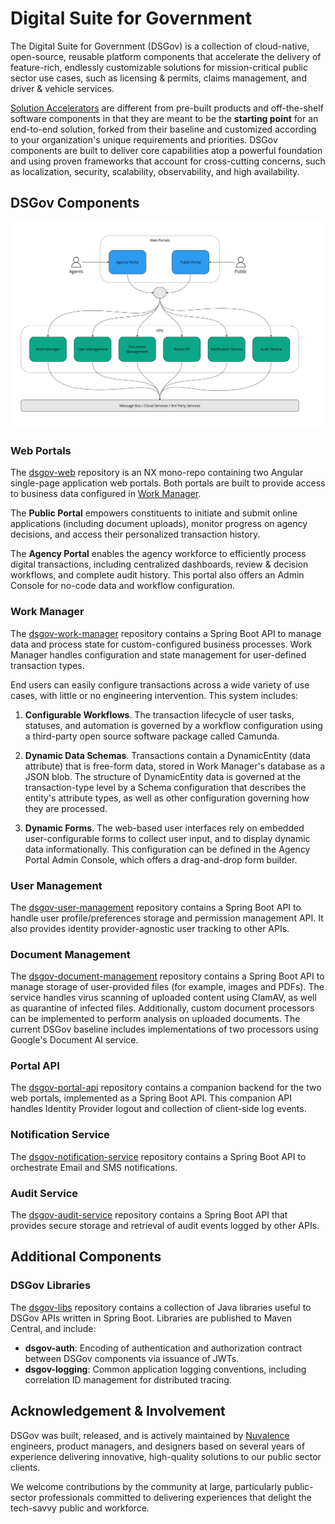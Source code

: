 # Digital Suite for Government
The Digital Suite for Government (DSGov) is a collection of cloud-native, open-source, reusable platform components that accelerate the delivery of feature-rich, endlessly customizable solutions for mission-critical public sector use cases, such as licensing & permits, claims management, and driver & vehicle services.

[Solution Accelerators](https://nuvalence.io/dsgov/) are different from pre-built products and off-the-shelf software components in that they are meant to be the **starting point** for an end-to-end solution, forked from their baseline and customized according to your organization's unique requirements and priorities. DSGov components are built to deliver core capabilities atop a powerful foundation and using proven frameworks that account for cross-cutting concerns, such as localization, security, scalability, observability, and high availability.

## DSGov Components
![DSGov Components](images/DSGov%20Components.jpg)

### Web Portals
The [dsgov-web](https://github.com/Nuvalence/dsgov-web) repository is an NX mono-repo containing two Angular single-page application web portals. Both portals are built to provide access to business data configured in [Work Manager](https://github.com/Nuvalence/dsgov-work-manager).

The **Public Portal** empowers constituents to initiate and submit online applications (including document uploads), monitor progress on agency decisions, and access their personalized transaction history.

The **Agency Portal** enables the agency workforce to efficiently process digital transactions, including centralized dashboards, review & decision workflows, and complete audit history. This portal also offers an Admin Console for no-code data and workflow configuration.

### Work Manager
The [dsgov-work-manager](https://github.com/Nuvalence/dsgov-work-manager) repository contains a Spring Boot API to manage data and process state for custom-configured business processes. Work Manager handles configuration and state management for user-defined transaction types. 

End users can easily configure transactions across a wide variety of use cases, with little or no engineering intervention. This system includes:

1. **Configurable Workflows**. The transaction lifecycle of user tasks, statuses, and automation is governed by a workflow configuration using a third-party open source software package called Camunda. 

2. **Dynamic Data Schemas**. Transactions contain a DynamicEntity (data attribute) that is free-form data, stored in Work Manager's database as a JSON blob. The structure of DynamicEntity data is governed at the transaction-type level by a Schema configuration that describes the entity's attribute types, as well as other configuration governing how they are processed.

3. **Dynamic Forms**. The web-based user interfaces rely on embedded user-configurable forms to collect user input, and to display dynamic data informationally. This configuration can be defined in the Agency Portal Admin Console, which offers a drag-and-drop form builder.

### User Management
The [dsgov-user-management](https://github.com/Nuvalence/dsgov-user-management) repository contains a Spring Boot API to handle user profile/preferences storage and permission management API. It also provides identity provider-agnostic user tracking to other APIs.

### Document Management
The [dsgov-document-management](https://github.com/Nuvalence/dsgov-document-management) repository contains a Spring Boot API to manage storage of user-provided files (for example, images and PDFs). The service handles virus scanning of uploaded content using ClamAV, as well as quarantine of infected files. Additionally, custom document processors can be implemented to perform analysis on uploaded documents. The current DSGov baseline includes implementations of two processors using Google's Document AI service.

### Portal API
The [dsgov-portal-api](https://github.com/Nuvalence/dsgov-portal-api) repository contains a companion backend for the two web portals, implemented as a Spring Boot API. This companion API handles Identity Provider logout and collection of client-side log events.

### Notification Service
The [dsgov-notification-service](https://github.com/Nuvalence/dsgov-notification-service) repository contains a Spring Boot API to orchestrate Email and SMS notifications.

### Audit Service
The [dsgov-audit-service](https://github.com/Nuvalence/dsgov-audit-service) repository contains a Spring Boot API that provides secure storage and retrieval of audit events logged by other APIs.

## Additional Components

### DSGov Libraries
The [dsgov-libs](https://github.com/Nuvalence/dsgov-libs) repository contains a collection of Java libraries useful to DSGov APIs written in Spring Boot. Libraries are published to Maven Central, and include:

* **dsgov-auth**: Encoding of authentication and authorization contract between DSGov components via issuance of JWTs.
* **dsgov-logging**: Common application logging conventions, including correlation ID management for distributed tracing.

## Acknowledgement & Involvement
DSGov was built, released, and is actively maintained by [Nuvalence](http://nuvalence.io/) engineers, product managers, and designers based on several years of experience delivering innovative, high-quality solutions to our public sector clients.

We welcome contributions by the community at large, particularly public-sector professionals committed to delivering experiences that delight the tech-savvy public and workforce.
